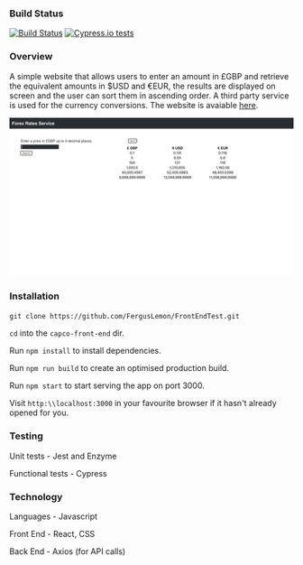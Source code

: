 ### Build Status
[![Build Status](https://travis-ci.org/FergusLemon/FrontEndTest.svg?branch=master)](https://travis-ci.org/FergusLemon/FrontEndTest)
[![Cypress.io tests](https://img.shields.io/badge/cypress.io-tests-green.svg?style=flat-square)](https://cypress.io)

### Overview

A simple website that allows users to enter an amount in £GBP and retrieve the equivalent amounts in $USD and €EUR, the results are displayed on screen and the user can sort them in ascending order.  A third party service is used for the currency conversions.  The website is avaiable [here](https://forexratesconversion.herokuapp.com/).

![Forex Service Homepage](/public/homepage.jpg)

### Installation

`git clone https://github.com/FergusLemon/FrontEndTest.git`

`cd` into the `capco-front-end` dir.

Run `npm install` to install dependencies.

Run `npm run build` to create an optimised production build.

Run `npm start` to start serving the app on port 3000.

Visit `http:\\localhost:3000` in your favourite browser if it hasn't already opened for you.

### Testing

Unit tests - Jest and Enzyme

Functional tests - Cypress

### Technology

Languages - Javascript

Front End - React, CSS

Back End - Axios (for API calls)
